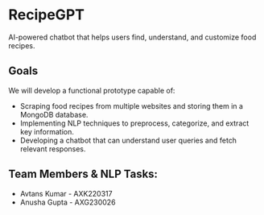# RecipeGPT
AI-powered chatbot that helps users find, understand, and customize food recipes.

## Goals
We will develop a functional prototype capable of:
- Scraping food recipes from multiple websites and storing them in a MongoDB database.
- Implementing NLP techniques to preprocess, categorize, and extract key information.
- Developing a chatbot that can understand user queries and fetch relevant responses.

## Team Members & NLP Tasks:
- Avtans Kumar - AXK220317
- Anusha Gupta - AXG230026